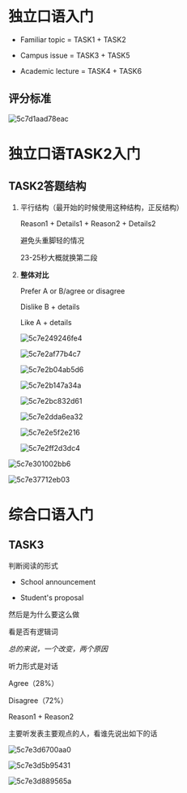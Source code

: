 # 独立口语入门

- Familiar topic = TASK1 + TASK2

- Campus issue = TASK3 + TASK5

- Academic lecture = TASK4 + TASK6

## 评分标准

 ![5c7d1aad78eac](https://i.loli.net/2019/03/04/5c7d1aad78eac.png)

# 独立口语TASK2入门

## TASK2答题结构

1. 平行结构（最开始的时候使用这种结构，正反结构）

   Reason1 + Details1 + Reason2 + Details2

   避免头重脚轻的情况

   23-25秒大概就换第二段

2. **整体对比**

   Prefer A or B/agree or disagree

   Dislike B + details

   Like A + details

   ![5c7e249246fe4](https://i.loli.net/2019/03/05/5c7e249246fe4.png)

   ![5c7e2af77b4c7](https://i.loli.net/2019/03/05/5c7e2af77b4c7.png)

   ![5c7e2b04ab5d6](https://i.loli.net/2019/03/05/5c7e2b04ab5d6.png)

   ![5c7e2b147a34a](https://i.loli.net/2019/03/05/5c7e2b147a34a.png)

   ![5c7e2bc832d61](https://i.loli.net/2019/03/05/5c7e2bc832d61.png)

   ![5c7e2dda6ea32](https://i.loli.net/2019/03/05/5c7e2dda6ea32.png)

   ![5c7e2e5f2e216](https://i.loli.net/2019/03/05/5c7e2e5f2e216.png)

   ![5c7e2ff2d3dc4](https://i.loli.net/2019/03/05/5c7e2ff2d3dc4.png)

![5c7e301002bb6](https://i.loli.net/2019/03/05/5c7e301002bb6.png)

![5c7e37712eb03](https://i.loli.net/2019/03/05/5c7e37712eb03.png)

# 综合口语入门

## TASK3

判断阅读的形式

- School announcement

- Student's proposal

然后是为什么要这么做

看是否有逻辑词

*总的来说，一个改变，两个原因*

听力形式是对话

Agree（28%）

Disagree（72%）

Reason1 + Reason2

主要听发表主要观点的人，看谁先说出如下的话

![5c7e3d6700aa0](https://i.loli.net/2019/03/05/5c7e3d6700aa0.png)

![5c7e3d5b95431](https://i.loli.net/2019/03/05/5c7e3d5b95431.png)

![5c7e3d889565a](https://i.loli.net/2019/03/05/5c7e3d889565a.png)






